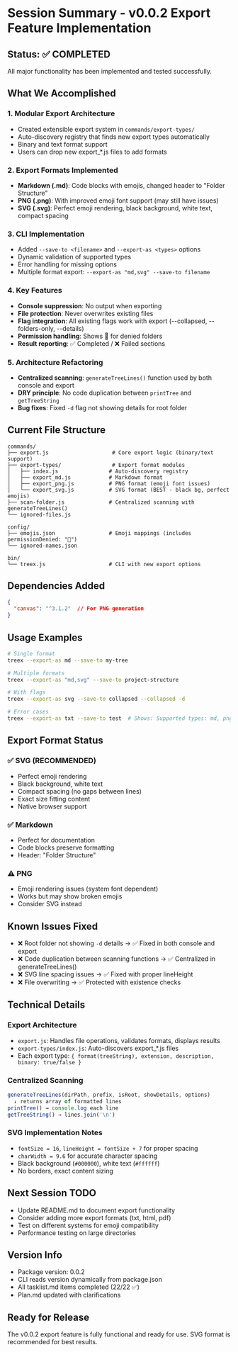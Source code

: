 # Session Summary - v0.0.2 Export Feature Implementation

## Status: ✅ COMPLETED
All major functionality has been implemented and tested successfully.

## What We Accomplished

### 1. **Modular Export Architecture**
- Created extensible export system in `commands/export-types/`
- Auto-discovery registry that finds new export types automatically
- Binary and text format support
- Users can drop new export_*.js files to add formats

### 2. **Export Formats Implemented**
- **Markdown (.md)**: Code blocks with emojis, changed header to "Folder Structure"
- **PNG (.png)**: With improved emoji font support (may still have issues)
- **SVG (.svg)**: Perfect emoji rendering, black background, white text, compact spacing

### 3. **CLI Implementation**
- Added `--save-to <filename>` and `--export-as <types>` options
- Dynamic validation of supported types
- Error handling for missing options
- Multiple format export: `--export-as "md,svg" --save-to filename`

### 4. **Key Features**
- **Console suppression**: No output when exporting
- **File protection**: Never overwrites existing files
- **Flag integration**: All existing flags work with export (--collapsed, --folders-only, --details)
- **Permission handling**: Shows 🚫 for denied folders
- **Result reporting**: ✅ Completed / ❌ Failed sections

### 5. **Architecture Refactoring**
- **Centralized scanning**: `generateTreeLines()` function used by both console and export
- **DRY principle**: No code duplication between `printTree` and `getTreeString`
- **Bug fixes**: Fixed `-d` flag not showing details for root folder

## Current File Structure
```
commands/
├── export.js                    # Core export logic (binary/text support)
├── export-types/                # Export format modules
│   ├── index.js                # Auto-discovery registry
│   ├── export_md.js            # Markdown format
│   ├── export_png.js           # PNG format (emoji font issues)
│   └── export_svg.js           # SVG format (BEST - black bg, perfect emojis)
├── scan-folder.js              # Centralized scanning with generateTreeLines()
└── ignored-files.js

config/
├── emojis.json                 # Emoji mappings (includes permissionDenied: "🚫")
└── ignored-names.json

bin/
└── treex.js                    # CLI with new export options
```

## Dependencies Added
```json
{
  "canvas": "^3.1.2"  // For PNG generation
}
```

## Usage Examples
```bash
# Single format
treex --export-as md --save-to my-tree

# Multiple formats  
treex --export-as "md,svg" --save-to project-structure

# With flags
treex --export-as svg --save-to collapsed --collapsed -d

# Error cases
treex --export-as txt --save-to test  # Shows: Supported types: md, png, svg
```

## Export Format Status

### ✅ SVG (RECOMMENDED)
- Perfect emoji rendering
- Black background, white text
- Compact spacing (no gaps between lines)
- Exact size fitting content
- Native browser support

### ✅ Markdown  
- Perfect for documentation
- Code blocks preserve formatting
- Header: "Folder Structure"

### ⚠️ PNG
- Emoji rendering issues (system font dependent)
- Works but may show broken emojis
- Consider SVG instead

## Known Issues Fixed
- ❌ Root folder not showing `-d` details → ✅ Fixed in both console and export
- ❌ Code duplication between scanning functions → ✅ Centralized in generateTreeLines()
- ❌ SVG line spacing issues → ✅ Fixed with proper lineHeight
- ❌ File overwriting → ✅ Protected with existence checks

## Technical Details

### Export Architecture
- `export.js`: Handles file operations, validates formats, displays results
- `export-types/index.js`: Auto-discovers export_*.js files
- Each export type: `{ format(treeString), extension, description, binary: true/false }`

### Centralized Scanning
```javascript
generateTreeLines(dirPath, prefix, isRoot, showDetails, options)
  ↓ returns array of formatted lines
printTree() → console.log each line
getTreeString() → lines.join('\n')
```

### SVG Implementation Notes
- `fontSize = 16`, `lineHeight = fontSize + 7` for proper spacing
- `charWidth = 9.6` for accurate character spacing
- Black background (`#000000`), white text (`#ffffff`)
- No borders, exact content sizing

## Next Session TODO
- Update README.md to document export functionality
- Consider adding more export formats (txt, html, pdf)
- Test on different systems for emoji compatibility
- Performance testing on large directories

## Version Info
- Package version: 0.0.2
- CLI reads version dynamically from package.json
- All tasklist.md items completed (22/22 ✅)
- Plan.md updated with clarifications

## Ready for Release
The v0.0.2 export feature is fully functional and ready for use. SVG format is recommended for best results.